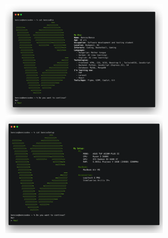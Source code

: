 <img src="bio.png"/>
<a href="https://kit.co/Bencso/setup" target="_blank"><img src="setup.png"/></a>
